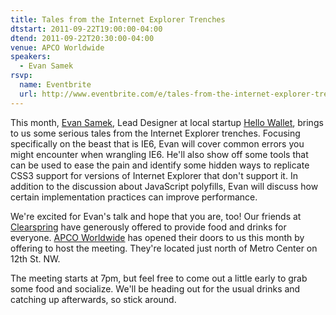 ```yaml
---
title: Tales from the Internet Explorer Trenches
dtstart: 2011-09-22T19:00:00-04:00
dtend: 2011-09-22T20:30:00-04:00
venue: APCO Worldwide
speakers:
  - Evan Samek
rsvp:
  name: Eventbrite
  url: http://www.eventbrite.com/e/tales-from-the-internet-explorer-trenches-tickets-2185749636
---
```


This month, [Evan Samek](http://about.me/evansamek), Lead Designer at local startup [Hello Wallet](https://www.hellowallet.com/), brings to us some serious tales from the Internet Explorer trenches. Focusing specifically on the beast that is IE6, Evan will cover common errors you might encounter when wrangling IE6. He'll also show off some tools that can be used to ease the pain and identify some hidden ways to replicate CSS3 support for versions of Internet Explorer that don't support it. In addition to the discussion about JavaScript polyfills, Evan will discuss how certain implementation practices can improve performance.

We're excited for Evan's talk and hope that you are, too! Our friends at [Clearspring](http://clearspring.com/) have generously offered to provide food and drinks for everyone. [APCO Worldwide](http://www.apcoworldwide.com/) has opened their doors to us this month by offering to host the meeting. They're located just north of Metro Center on 12th St. NW.

The meeting starts at 7pm, but feel free to come out a little early to grab some food and socialize. We'll be heading out for the usual drinks and catching up afterwards, so stick around.